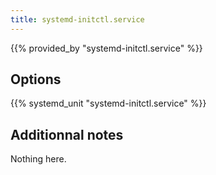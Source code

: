 ```yaml
---
title: systemd-initctl.service
---
```


{{% provided_by "systemd-initctl.service" %}}

## Options

{{% systemd_unit "systemd-initctl.service" %}}

## Additionnal notes

Nothing here.